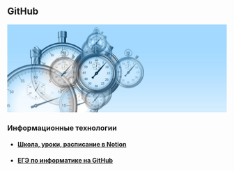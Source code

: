 ## GitHub
![Start](img/time-g28ecd4d16_1920-1024x410.jpg "Start")

### Информационные технологии
- #### [Школа, уроки, расписание в Notion](https://adjoining-approach-866.notion.site/School-4f36c7650e6941378b57e1b5bb74ee95 "Notion")
- #### [ЕГЭ по информатике на GitHub](https://xkurs.github.io/KEGE/)

<!---
xkurs/xkurs is a ✨ special ✨ repository because its `README.md` (this file) appears on your GitHub profile.
You can click the Preview link to take a look at your changes.
--->
